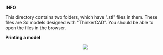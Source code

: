 **INFO**

This directory contains two folders, which have ".stl" files in them. These files are 3d models designed with "ThinkerCAD". You should be able to open the files in the browser.

**Printing a model**

<p align="center"> <img src="3d_printing.gif"/> </p> 
